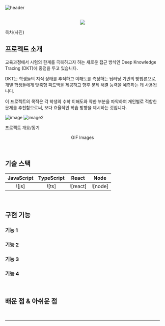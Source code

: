 ![header](https://capsule-render.vercel.app/api?type=rect&color=0080ff&height=180&section=header&text=Deep&nbsp;Knowledge&nbsp;Tracing(DKT)&%20render&fontSize=50&fontColor=FFFFFF)





<p align="center">
  <br>
  <img src="./images/common/logo-sample.jpeg">
  <br>
</p>

목차(사진)

## 프로젝트 소개


교육과정에서 시험의 한계를 극복하고자 하는 새로운 접근 방식인 Deep Knowledge Tracing (DKT)에 중점을 두고 있습니다.

DKT는 학생들의 지식 상태를 추적하고 이해도를 측정하는 딥러닝 기반의 방법론으로, 개별 학생들에게 맞춤형 피드백을 제공하고 향후 문제 해결 능력을 예측하는 데 사용됩니다.

이 프로젝트의 목적은 각 학생의 수학 이해도와 약한 부분을 파악하여 개인별로 적합한 문제를 추천함으로써, 보다 효율적인 학습 방향을 제시하는 것입니다.


![image](https://github.com/boostcampaitech6/level2-dkt-recsys-04/assets/83867930/aa1ecc6e-8526-4729-a337-81762d4d7c76)
![image2](https://github.com/boostcampaitech6/level2-dkt-recsys-04/assets/83867930/41b0381c-43b4-4452-81b1-441a1b073d44)


<p align="justify">
프로젝트 개요/동기
</p>

<p align="center">
GIF Images
</p>

<br>

## 기술 스택

| JavaScript | TypeScript |  React   |  Node   |
| :--------: | :--------: | :------: | :-----: |
|   ![js]    |   ![ts]    | ![react] | ![node] |

<br>

## 구현 기능

### 기능 1

### 기능 2

### 기능 3

### 기능 4

<br>

## 배운 점 & 아쉬운 점

<p align="justify">

</p>

<br>




---

